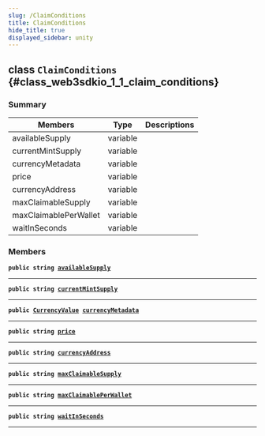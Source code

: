 ```yaml
---
slug: /ClaimConditions
title: ClaimConditions
hide_title: true
displayed_sidebar: unity
---
```


## class `ClaimConditions` {#class_web3sdkio_1_1_claim_conditions}

### Summary

| Members | Type | Descriptions |
| ------- | ---- | ------------ |
| availableSupply | variable |  |
| currentMintSupply | variable |  |
| currencyMetadata | variable |  |
| price | variable |  |
| currencyAddress | variable |  |
| maxClaimableSupply | variable |  |
| maxClaimablePerWallet | variable |  |
| waitInSeconds | variable |  |

### Members

**`public string `[`availableSupply`](#class_web3sdkio_1_1_claim_conditions_1a05063b44ef4382620ac534bee0e0ed0b)**

---

**`public string `[`currentMintSupply`](#class_web3sdkio_1_1_claim_conditions_1a199d21010fe8174122725dd22b73388c)**

---

**`public `[`CurrencyValue`](docs/unity/CurrencyValue.md#struct_web3sdkio_1_1_currency_value)` `[`currencyMetadata`](#class_web3sdkio_1_1_claim_conditions_1a6a88e5223560666ebacc34fbaf65e670)**

---

**`public string `[`price`](#class_web3sdkio_1_1_claim_conditions_1a3fc57191f23b424f6c969145b2c209ca)**

---

**`public string `[`currencyAddress`](#class_web3sdkio_1_1_claim_conditions_1a4e1d860cdab46bd8917d1658353dd1b7)**

---

**`public string `[`maxClaimableSupply`](#class_web3sdkio_1_1_claim_conditions_1a882d8011a1be4b6cb11ee36954961b5c)**

---

**`public string `[`maxClaimablePerWallet`](#class_web3sdkio_1_1_claim_conditions_1a828b814135eec1c17b68ee941d0aff27)**

---

**`public string `[`waitInSeconds`](#class_web3sdkio_1_1_claim_conditions_1ae1cf9fb214afce4c675dc664f24e522d)**

---
